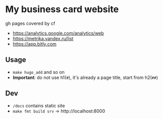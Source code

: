 # My business card website

gh pages covered by cf

- https://analytics.google.com/analytics/web
- https://metrika.yandex.ru/list
- https://app.bitly.com


## Usage

- `make hugo_add` and so on
- **Important**: do not use h1(`#`), it's already a page title,
  start from h2(`##`)


## Dev

- `/docs` contains static site
- `make fmt build srv` -> http://localhost:8000
